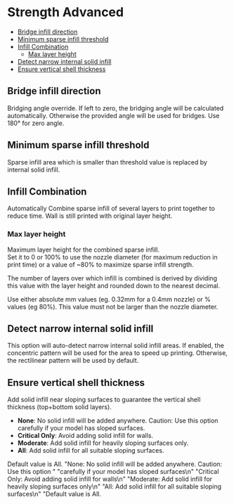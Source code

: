 # Strength Advanced

- [Bridge infill direction](#bridge-infill-direction)
- [Minimum sparse infill threshold](#minimum-sparse-infill-threshold)
- [Infill Combination](#infill-combination)
  - [Max layer height](#max-layer-height)
- [Detect narrow internal solid infill](#detect-narrow-internal-solid-infill)
- [Ensure vertical shell thickness](#ensure-vertical-shell-thickness)

## Bridge infill direction

Bridging angle override. If left to zero, the bridging angle will be calculated automatically. Otherwise the provided angle will be used for bridges. Use 180° for zero angle.

## Minimum sparse infill threshold

Sparse infill area which is smaller than threshold value is replaced by internal solid infill.

## Infill Combination

Automatically Combine sparse infill of several layers to print together to reduce time. Wall is still printed with original layer height.

### Max layer height

Maximum layer height for the combined sparse infill.  
Set it to 0 or 100% to use the nozzle diameter (for maximum reduction in print time) or a value of ~80% to maximize sparse infill strength.

The number of layers over which infill is combined is derived by dividing this value with the layer height and rounded down to the nearest decimal.

Use either absolute mm values (eg. 0.32mm for a 0.4mm nozzle) or % values (eg 80%). This value must not be larger than the nozzle diameter.

## Detect narrow internal solid infill

This option will auto-detect narrow internal solid infill areas. If enabled, the concentric pattern will be used for the area to speed up printing. Otherwise, the rectilinear pattern will be used by default.

## Ensure vertical shell thickness

Add solid infill near sloping surfaces to guarantee the vertical shell thickness (top+bottom solid layers).

- **None**: No solid infill will be added anywhere. Caution: Use this option carefully if your model has sloped surfaces.
- **Critical Only**: Avoid adding solid infill for walls.
- **Moderate**: Add solid infill for heavily sloping surfaces only.
- **All**: Add solid infill for all suitable sloping surfaces.

Default value is All.
"None: No solid infill will be added anywhere. Caution: Use this option "
"carefully if your model has sloped surfaces\n"
"Critical Only: Avoid adding solid infill for walls\n"
"Moderate: Add solid infill for heavily sloping surfaces only\n"
"All: Add solid infill for all suitable sloping surfaces\n"
"Default value is All.
